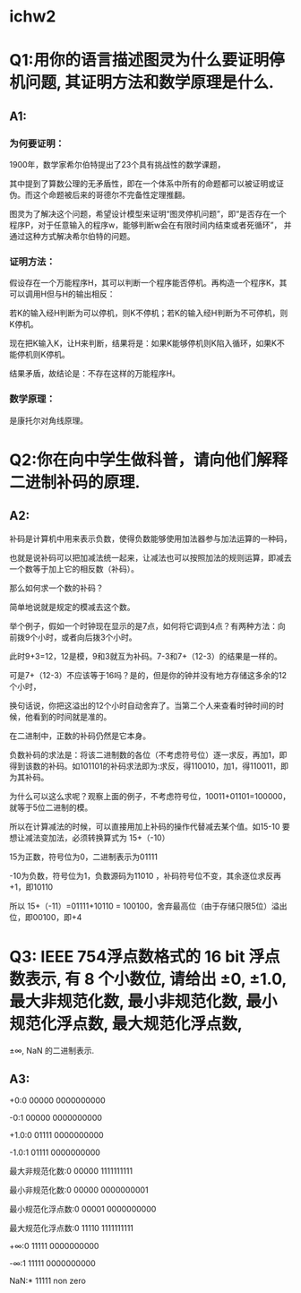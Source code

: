# ichw2

# Q1:用你的语言描述图灵为什么要证明停机问题, 其证明方法和数学原理是什么.

## A1:

### 为何要证明：

1900年，数学家希尔伯特提出了23个具有挑战性的数学课题，

其中提到了算数公理的无矛盾性，即在一个体系中所有的命题都可以被证明或证伪。而这个命题被后来的哥德尔不完备性定理推翻。

图灵为了解决这个问题，希望设计模型来证明“图灵停机问题”，即“是否存在一个程序P，对于任意输入的程序w，能够判断w会在有限时间内结束或者死循环”，
并通过这种方式解决希尔伯特的问题。

### 证明方法：

假设存在一个万能程序H，其可以判断一个程序能否停机。再构造一个程序K，其可以调用H但与H的输出相反：

若K的输入经H判断为可以停机，则K不停机；若K的输入经H判断为不可停机，则K停机。

现在把K输入K，让H来判断，结果将是：如果K能够停机则K陷入循环，如果K不能停机则K停机。

结果矛盾，故结论是：不存在这样的万能程序H。

### 数学原理：

是康托尔对角线原理。

 
# Q2:你在向中学生做科普，请向他们解释二进制补码的原理.

## A2:

补码是计算机中用来表示负数，使得负数能够使用加法器参与加法运算的一种码，

也就是说补码可以把加减法统一起来，让减法也可以按照加法的规则运算，即减去一个数等于加上它的相反数（补码）。

那么如何求一个数的补码？

简单地说就是规定的模减去这个数。

举个例子，假如一个时钟现在显示的是7点，如何将它调到4点？有两种方法：向前拨9个小时，或者向后拨3个小时。

此时9+3=12，12是模，9和3就互为补码。7-3和7+（12-3）的结果是一样的。

可是7+（12-3）不应该等于16吗？是的，但是你的钟并没有地方存储这多余的12个小时，

换句话说，你把这溢出的12个小时自动舍弃了。当第二个人来查看时钟时间的时候，他看到的时间就是准的。

在二进制中，正数的补码仍然是它本身。

负数补码的求法是：将该二进制数的各位（不考虑符号位）逐一求反，再加1，即得到该数的补码。如101101的补码求法即为:求反，得110010，加1，得110011，即为其补码。

为什么可以这么求呢？观察上面的例子，不考虑符号位，10011+01101=100000，就等于5位二进制的模。

所以在计算减法的时候，可以直接用加上补码的操作代替减去某个值。如15-10 要想让减法变加法，必须转换算式为 15+（-10）

15为正数，符号位为0，二进制表示为01111

-10为负数，符号位为1，负数源码为11010 ，补码符号位不变，其余逐位求反再 +1，即10110

所以 15+（-11）=01111+10110 = 100100，舍弃最高位（由于存储只限5位）溢出位，即00100，即+4

# Q3: IEEE 754浮点数格式的 16 bit 浮点数表示, 有 8 个小数位, 请给出 ±0, ±1.0, 最大非规范化数, 最小非规范化数, 最小规范化浮点数, 最大规范化浮点数,
±∞, NaN 的二进制表示.

## A3:

+0:0 00000 0000000000

-0:1 00000 0000000000

+1.0:0 01111 0000000000

-1.0:1 01111 0000000000

最大非规范化数:0 00000 1111111111

最小非规范化数:0 00000 0000000001

最小规范化浮点数:0 00001 0000000000

最大规范化浮点数:0 11110 1111111111

+∞:0 11111 0000000000

-∞:1 11111 0000000000

NaN:* 11111 non zero
